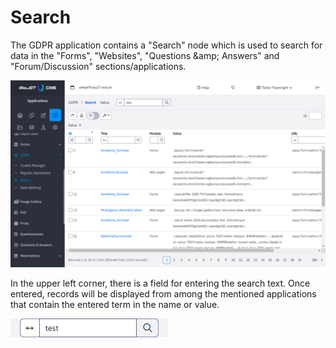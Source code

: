 # Search

The GDPR application contains a "Search" node which is used to search for data in the "Forms", "Websites", "Questions \&amp; Answers" and "Forum/Discussion" sections/applications.

![](search-dataTable.png)

In the upper left corner, there is a field for entering the search text. Once entered, records will be displayed from among the mentioned applications that contain the entered term in the name or value.

![](search-extFilter.png)
